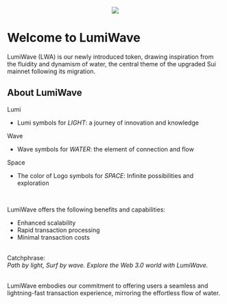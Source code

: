 <p align="center">
  <img src="https://onbufffile.blob.core.windows.net/inno/live/icon/LUMIWAVE_Primary_black.png">
</p>

Welcome to LumiWave
===============
LumiWave (LWA) is our newly introduced token, drawing inspiration from the fluidity and dynamism of water, the central theme of the upgraded Sui mainnet following its migration. 

About LumiWave
---------------------

Lumi
<br>
- Lumi symbols for _LIGHT_: a journey of innovation and knowledge

Wave
<br>
- Wave symbols for _WATER_: the element of connection and flow

Space
<br>
- The color of Logo symbols for _SPACE_: Infinite possibilities and exploration
<br>

LumiWave offers the following benefits and capabilities:
<br>
* Enhanced scalability
* Rapid transaction processing
* Minimal transaction costs
<br><br>

Catchphrase:
<br>
_Path by light, Surf by wave. Explore the Web 3.0 world with LumiWave._
<br><br>

LumiWave embodies our commitment to offering users a seamless and lightning-fast transaction experience, mirroring the effortless flow of water.
